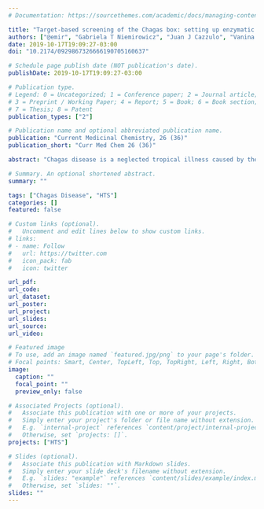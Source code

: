 ```yaml
---
# Documentation: https://sourcethemes.com/academic/docs/managing-content/

title: "Target-based screening of the Chagas box: setting up enzymatic assays to discover specific inhibitors across bioactive compounds."
authors: ["@emir", "Gabriela T Niemirowicz", "Juan J Cazzulo", "Vanina E Alvarez"]
date: 2019-10-17T19:09:27-03:00
doi: "10.2174/0929867326666190705160637"

# Schedule page publish date (NOT publication's date).
publishDate: 2019-10-17T19:09:27-03:00

# Publication type.
# Legend: 0 = Uncategorized; 1 = Conference paper; 2 = Journal article;
# 3 = Preprint / Working Paper; 4 = Report; 5 = Book; 6 = Book section;
# 7 = Thesis; 8 = Patent
publication_types: ["2"]

# Publication name and optional abbreviated publication name.
publication: "Current Medicinal Chemistry, 26 (36)"
publication_short: "Curr Med Chem 26 (36)"

abstract: "Chagas disease is a neglected tropical illness caused by the protozoan parasite Trypanosoma cruzi. The disease is endemic in Latin America with about 6 million people infected and many more being at risk. Only two drugs are available for treatment, Nifurtimox and Benznidazole, but they have a number of side effects and are not effective in all cases. This makes urgently necessary the development of new drugs, more efficient, less toxic and affordable to the poor people, who are most of the infected population. In this review we will summarize the current strategies used for drug discovery considering drug repositioning, phenotyping screenings and target-based approaches. In addition, we will describe in detail the considerations for setting up robust enzymatic assays aimed to identify and validate small molecule inhibitors in high throughput screenings."

# Summary. An optional shortened abstract.
summary: ""

tags: ["Chagas Disease", "HTS"]
categories: []
featured: false

# Custom links (optional).
#   Uncomment and edit lines below to show custom links.
# links:
# - name: Follow
#   url: https://twitter.com
#   icon_pack: fab
#   icon: twitter

url_pdf:
url_code:
url_dataset:
url_poster:
url_project:
url_slides:
url_source:
url_video:

# Featured image
# To use, add an image named `featured.jpg/png` to your page's folder. 
# Focal points: Smart, Center, TopLeft, Top, TopRight, Left, Right, BottomLeft, Bottom, BottomRight.
image:
  caption: ""
  focal_point: ""
  preview_only: false

# Associated Projects (optional).
#   Associate this publication with one or more of your projects.
#   Simply enter your project's folder or file name without extension.
#   E.g. `internal-project` references `content/project/internal-project/index.md`.
#   Otherwise, set `projects: []`.
projects: ["HTS"]

# Slides (optional).
#   Associate this publication with Markdown slides.
#   Simply enter your slide deck's filename without extension.
#   E.g. `slides: "example"` references `content/slides/example/index.md`.
#   Otherwise, set `slides: ""`.
slides: ""
---
```

